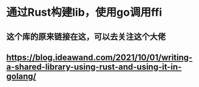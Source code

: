 # 通过Rust构建lib，使用go调用ffi

## 这个库的原来链接在这，可以去关注这个大佬

## https://blog.ideawand.com/2021/10/01/writing-a-shared-library-using-rust-and-using-it-in-golang/

